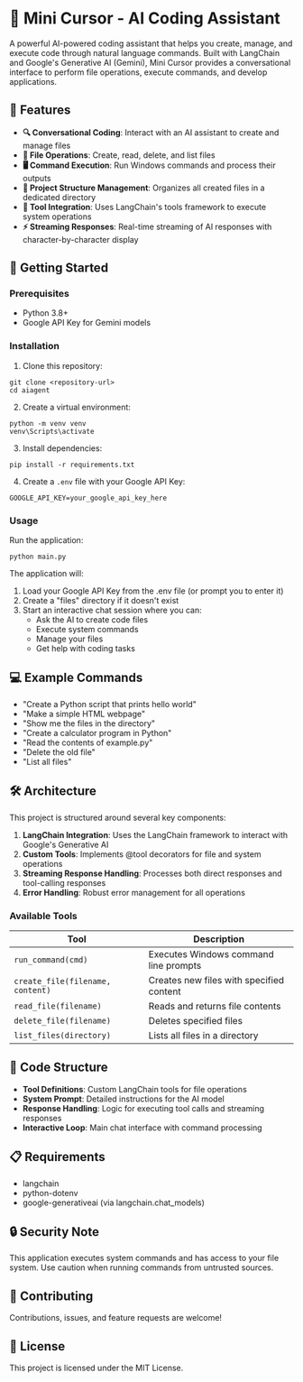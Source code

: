# 🤖 Mini Cursor - AI Coding Assistant

A powerful AI-powered coding assistant that helps you create, manage, and execute code through natural language commands. Built with LangChain and Google's Generative AI (Gemini), Mini Cursor provides a conversational interface to perform file operations, execute commands, and develop applications.

## 🌟 Features

- **🔍 Conversational Coding**: Interact with an AI assistant to create and manage files
- **📝 File Operations**: Create, read, delete, and list files
- **🖥️ Command Execution**: Run Windows commands and process their outputs
- **🧩 Project Structure Management**: Organizes all created files in a dedicated directory
- **🔄 Tool Integration**: Uses LangChain's tools framework to execute system operations
- **⚡ Streaming Responses**: Real-time streaming of AI responses with character-by-character display

## 🚀 Getting Started

### Prerequisites

- Python 3.8+
- Google API Key for Gemini models

### Installation

1. Clone this repository:
```
git clone <repository-url>
cd aiagent
```

2. Create a virtual environment:
```
python -m venv venv
venv\Scripts\activate
```

3. Install dependencies:
```
pip install -r requirements.txt
```

4. Create a `.env` file with your Google API Key:
```
GOOGLE_API_KEY=your_google_api_key_here
```

### Usage

Run the application:
```
python main.py
```

The application will:
1. Load your Google API Key from the .env file (or prompt you to enter it)
2. Create a "files" directory if it doesn't exist
3. Start an interactive chat session where you can:
   - Ask the AI to create code files
   - Execute system commands
   - Manage your files
   - Get help with coding tasks

## 💻 Example Commands

- "Create a Python script that prints hello world"
- "Make a simple HTML webpage"
- "Show me the files in the directory"
- "Create a calculator program in Python"
- "Read the contents of example.py"
- "Delete the old file"
- "List all files"

## 🛠️ Architecture

This project is structured around several key components:

1. **LangChain Integration**: Uses the LangChain framework to interact with Google's Generative AI
2. **Custom Tools**: Implements @tool decorators for file and system operations
3. **Streaming Response Handling**: Processes both direct responses and tool-calling responses
4. **Error Handling**: Robust error management for all operations

### Available Tools

| Tool | Description |
|------|-------------|
| `run_command(cmd)` | Executes Windows command line prompts |
| `create_file(filename, content)` | Creates new files with specified content |
| `read_file(filename)` | Reads and returns file contents |
| `delete_file(filename)` | Deletes specified files |
| `list_files(directory)` | Lists all files in a directory |

## 🧰 Code Structure

- **Tool Definitions**: Custom LangChain tools for file operations
- **System Prompt**: Detailed instructions for the AI model
- **Response Handling**: Logic for executing tool calls and streaming responses
- **Interactive Loop**: Main chat interface with command processing

## 📋 Requirements

- langchain
- python-dotenv
- google-generativeai (via langchain.chat_models)

## 🔒 Security Note

This application executes system commands and has access to your file system. Use caution when running commands from untrusted sources.

## 🤝 Contributing

Contributions, issues, and feature requests are welcome!

## 📜 License

This project is licensed under the MIT License.
